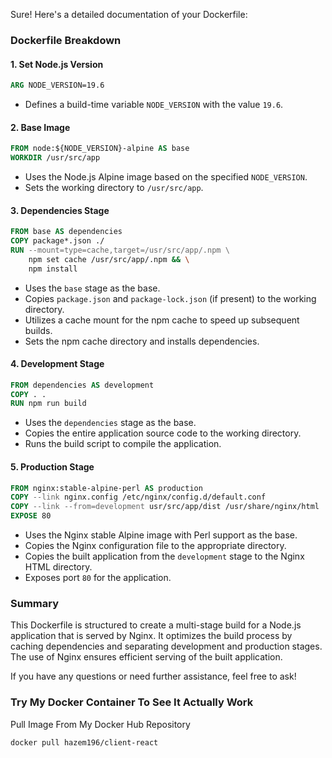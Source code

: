 Sure! Here's a detailed documentation of your Dockerfile:

### Dockerfile Breakdown

#### 1. **Set Node.js Version**

```dockerfile
ARG NODE_VERSION=19.6
```

- Defines a build-time variable `NODE_VERSION` with the value `19.6`.

#### 2. **Base Image**

```dockerfile
FROM node:${NODE_VERSION}-alpine AS base
WORKDIR /usr/src/app
```

- Uses the Node.js Alpine image based on the specified `NODE_VERSION`.
- Sets the working directory to `/usr/src/app`.

#### 3. **Dependencies Stage**

```dockerfile
FROM base AS dependencies
COPY package*.json ./
RUN --mount=type=cache,target=/usr/src/app/.npm \
    npm set cache /usr/src/app/.npm && \
    npm install
```

- Uses the `base` stage as the base.
- Copies `package.json` and `package-lock.json` (if present) to the working directory.
- Utilizes a cache mount for the npm cache to speed up subsequent builds.
- Sets the npm cache directory and installs dependencies.

#### 4. **Development Stage**

```dockerfile
FROM dependencies AS development
COPY . .
RUN npm run build
```

- Uses the `dependencies` stage as the base.
- Copies the entire application source code to the working directory.
- Runs the build script to compile the application.

#### 5. **Production Stage**

```dockerfile
FROM nginx:stable-alpine-perl AS production
COPY --link nginx.config /etc/nginx/config.d/default.conf
COPY --link --from=development usr/src/app/dist /usr/share/nginx/html
EXPOSE 80
```

- Uses the Nginx stable Alpine image with Perl support as the base.
- Copies the Nginx configuration file to the appropriate directory.
- Copies the built application from the `development` stage to the Nginx HTML directory.
- Exposes port `80` for the application.

### Summary

This Dockerfile is structured to create a multi-stage build for a Node.js application that is served by Nginx. It optimizes the build process by caching dependencies and separating development and production stages. The use of Nginx ensures efficient serving of the built application.

If you have any questions or need further assistance, feel free to ask!

### Try My Docker Container To See It Actually Work

Pull Image From My Docker Hub Repository

```bash
docker pull hazem196/client-react

```
